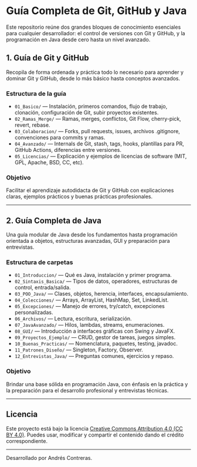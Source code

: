 # Guía Completa de Git, GitHub y Java

Este repositorio reúne dos grandes bloques de conocimiento esenciales para cualquier desarrollador: el control de versiones con Git y GitHub, y la programación en Java desde cero hasta un nivel avanzado.

## 1. Guía de Git y GitHub



Recopila de forma ordenada y práctica todo lo necesario para aprender y dominar Git y GitHub, desde lo más básico hasta conceptos avanzados.

### Estructura de la guía

- `01_Basico/` — Instalación, primeros comandos, flujo de trabajo, clonación, configuración de Git, subir proyectos existentes.
- `02_Ramas_Merge/` — Ramas, merges, conflictos, Git Flow, cherry-pick, revert, rebase.
- `03_Colaboracion/` — Forks, pull requests, issues, archivos .gitignore, convenciones para commits y ramas.
- `04_Avanzado/` — Internals de Git, stash, tags, hooks, plantillas para PR, GitHub Actions, diferencias entre versiones.
- `05_Licencias/` — Explicación y ejemplos de licencias de software (MIT, GPL, Apache, BSD, CC, etc).

### Objetivo

Facilitar el aprendizaje autodidacta de Git y GitHub con explicaciones claras, ejemplos prácticos y buenas prácticas profesionales.

---

## 2. Guía Completa de Java

Una guía modular de Java desde los fundamentos hasta programación orientada a objetos, estructuras avanzadas, GUI y preparación para entrevistas.

### Estructura de carpetas

- `01_Introduccion/` — Qué es Java, instalación y primer programa.
- `02_Sintaxis_Basica/` — Tipos de datos, operadores, estructuras de control, entrada/salida.
- `03_POO_Java/` — Clases, objetos, herencia, interfaces, encapsulamiento.
- `04_Colecciones/` — Arrays, ArrayList, HashMap, Set, LinkedList.
- `05_Excepciones/` — Manejo de errores, try/catch, excepciones personalizadas.
- `06_Archivos/` — Lectura, escritura, serialización.
- `07_JavaAvanzado/` — Hilos, lambdas, streams, enumeraciones.
- `08_GUI/` — Introducción a interfaces gráficas con Swing y JavaFX.
- `09_Proyectos_Ejemplo/` — CRUD, gestor de tareas, juegos simples.
- `10_Buenas_Practicas/` — Nomenclatura, paquetes, testing, javadoc.
- `11_Patrones_Diseño/` — Singleton, Factory, Observer.
- `12_Entrevistas_Java/` — Preguntas comunes, ejercicios y repaso.

### Objetivo

Brindar una base sólida en programación Java, con énfasis en la práctica y la preparación para el desarrollo profesional y entrevistas técnicas.

---

## Licencia

Este proyecto está bajo la licencia [Creative Commons Attribution 4.0 (CC BY 4.0)](https://creativecommons.org/licenses/by/4.0/). Puedes usar, modificar y compartir el contenido dando el crédito correspondiente.

---

Desarrollado por Andrés Contreras.

